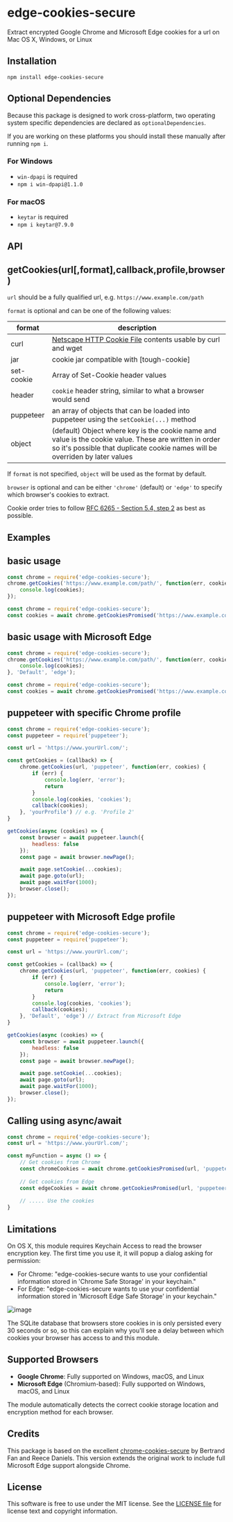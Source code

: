 # edge-cookies-secure

Extract encrypted Google Chrome and Microsoft Edge cookies for a url on Mac OS X, Windows, or Linux

## Installation

```
npm install edge-cookies-secure
```

## Optional Dependencies

Because this package is designed to work cross-platform, two operating system specific dependencies are declared as `optionalDependencies`.

If you are working on these platforms you should install these manually after running `npm i`.

### For Windows

- `win-dpapi` is required
- `npm i win-dpapi@1.1.0`

### For macOS

- `keytar` is required
- `npm i keytar@7.9.0`

## API

getCookies(url[,format],callback,profile,browser)
---------------------------------

`url` should be a fully qualified url, e.g. `https://www.example.com/path`

`format` is optional and can be one of the following values:

format | description
------------ | -------------
curl | [Netscape HTTP Cookie File](http://curl.haxx.se/docs/http-cookies.html) contents usable by curl and wget
jar | cookie jar compatible with [tough-cookie]
set-cookie | Array of Set-Cookie header values
header | `cookie` header string, similar to what a browser would send
puppeteer | an array of objects that can be loaded into puppeteer using the `setCookie(...)` method
object | (default) Object where key is the cookie name and value is the cookie value. These are written in order so it's possible that duplicate cookie names will be overriden by later values

If `format` is not specified, `object` will be used as the format by default.

`browser` is optional and can be either `'chrome'` (default) or `'edge'` to specify which browser's cookies to extract.

Cookie order tries to follow [RFC 6265 - Section 5.4, step 2](http://tools.ietf.org/html/rfc6265#section-5.4) as best as possible.

## Examples

basic usage
-----------

```javascript
const chrome = require('edge-cookies-secure');
chrome.getCookies('https://www.example.com/path/', function(err, cookies) {
	console.log(cookies);
});
```

```javascript
const chrome = require('edge-cookies-secure');
const cookies = await chrome.getCookiesPromised('https://www.example.com/path/', 'jar')
```

basic usage with Microsoft Edge
-----------

```javascript
const chrome = require('edge-cookies-secure');
chrome.getCookies('https://www.example.com/path/', function(err, cookies) {
	console.log(cookies);
}, 'Default', 'edge');
```

```javascript
const chrome = require('edge-cookies-secure');
const cookies = await chrome.getCookiesPromised('https://www.example.com/path/', 'jar', 'Default', 'edge')
```

puppeteer with specific Chrome profile
---------------------

```javascript
const chrome = require('edge-cookies-secure');
const puppeteer = require('puppeteer');

const url = 'https://www.yourUrl.com/';

const getCookies = (callback) => {
    chrome.getCookies(url, 'puppeteer', function(err, cookies) {
        if (err) {
            console.log(err, 'error');
            return
        }
        console.log(cookies, 'cookies');
        callback(cookies);
    }, 'yourProfile') // e.g. 'Profile 2'
}

getCookies(async (cookies) => {
    const browser = await puppeteer.launch({
        headless: false
    });
    const page = await browser.newPage();

    await page.setCookie(...cookies);
    await page.goto(url);
    await page.waitFor(1000);
    browser.close();
});

```

puppeteer with Microsoft Edge profile
---------------------

```javascript
const chrome = require('edge-cookies-secure');
const puppeteer = require('puppeteer');

const url = 'https://www.yourUrl.com/';

const getCookies = (callback) => {
    chrome.getCookies(url, 'puppeteer', function(err, cookies) {
        if (err) {
            console.log(err, 'error');
            return
        }
        console.log(cookies, 'cookies');
        callback(cookies);
    }, 'Default', 'edge') // Extract from Microsoft Edge
}

getCookies(async (cookies) => {
    const browser = await puppeteer.launch({
        headless: false
    });
    const page = await browser.newPage();

    await page.setCookie(...cookies);
    await page.goto(url);
    await page.waitFor(1000);
    browser.close();
});

```

Calling using async/await
---------------------

```javascript
const chrome = require('edge-cookies-secure');
const url = 'https://www.yourUrl.com/';

const myFunction = async () => {
    // Get cookies from Chrome
    const chromeCookies = await chrome.getCookiesPromised(url, 'puppeteer', 'Profile 28')
    
    // Get cookies from Edge
    const edgeCookies = await chrome.getCookiesPromised(url, 'puppeteer', 'Default', 'edge')
    
    // ..... Use the cookies
}
```

## Limitations

On OS X, this module requires Keychain Access to read the browser encryption key. The first time you use it, it will popup a dialog asking for permission:

- For Chrome: "edge-cookies-secure wants to use your confidential information stored in 'Chrome Safe Storage' in your keychain."
- For Edge: "edge-cookies-secure wants to use your confidential information stored in 'Microsoft Edge Safe Storage' in your keychain."

![image](https://raw.githubusercontent.com/bertrandom/chrome-cookies-secure/gh-pages/access.png)

The SQLite database that browsers store cookies in is only persisted every 30 seconds or so, so this can explain why you'll see a delay between which cookies your browser has access to and this module.

## Supported Browsers

- **Google Chrome**: Fully supported on Windows, macOS, and Linux
- **Microsoft Edge** (Chromium-based): Fully supported on Windows, macOS, and Linux

The module automatically detects the correct cookie storage location and encryption method for each browser.

## Credits

This package is based on the excellent [chrome-cookies-secure](https://github.com/bertrandom/chrome-cookies-secure) by Bertrand Fan and Reece Daniels. This version extends the original work to include full Microsoft Edge support alongside Chrome.

## License

This software is free to use under the MIT license. See the [LICENSE file][] for license text and copyright information.

[LICENSE file]: https://github.com/itai/edge-cookies-secure/blob/master/LICENSE.md
